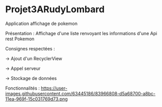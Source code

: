 # Projet3ARudyLombard
Application affichage de pokemon

Présentation :
Affichage d'une liste renvoyant les informations d'une Api rest Pokemon

Consignes respectées :

-> Ajout d'un RecyclerView

-> Appel serveur

-> Stockage de données

Fonctionnalités : 
https://user-images.githubusercontent.com/63445186/83966808-d5a68700-a8bc-11ea-969f-15c031769d73.png
